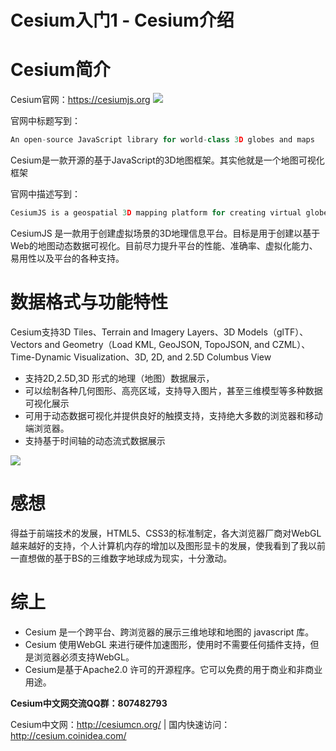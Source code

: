 # Cesium入门1 - Cesium介绍
# Cesium简介
Cesium官网：https://cesiumjs.org
![](https://i.loli.net/2018/08/09/5b6ba4812ea21.png)

官网中标题写到：
```javascript
An open-source JavaScript library for world-class 3D globes and maps
```
Cesium是一款开源的基于JavaScript的3D地图框架。其实他就是一个地图可视化框架

官网中描述写到：
```javascript
CesiumJS is a geospatial 3D mapping platform for creating virtual globes. Our mission is to create the leading web-based globe and map for visualizing dynamic data. We strive for the best possible performance, precision, visual quality, ease of use, platform support, and content.
```
CesiumJS 是一款用于创建虚拟场景的3D地理信息平台。目标是用于创建以基于Web的地图动态数据可视化。目前尽力提升平台的性能、准确率、虚拟化能力、易用性以及平台的各种支持。

# 数据格式与功能特性
Cesium支持3D Tiles、Terrain and Imagery Layers、3D Models（glTF）、Vectors and Geometry（Load KML, GeoJSON, TopoJSON, and CZML）、Time-Dynamic Visualization、3D, 2D, and 2.5D Columbus View
-	支持2D,2.5D,3D 形式的地理（地图）数据展示，
-	可以绘制各种几何图形、高亮区域，支持导入图片，甚至三维模型等多种数据可视化展示
-	可用于动态数据可视化并提供良好的触摸支持，支持绝大多数的浏览器和移动端浏览器。
-	支持基于时间轴的动态流式数据展示

![](https://i.loli.net/2018/08/10/5b6d4bd5bc7c9.jpg)

# 感想
得益于前端技术的发展，HTML5、CSS3的标准制定，各大浏览器厂商对WebGL越来越好的支持，个人计算机内存的增加以及图形显卡的发展，使我看到了我以前一直想做的基于BS的三维数字地球成为现实，十分激动。

# 综上
-	Cesium 是一个跨平台、跨浏览器的展示三维地球和地图的 javascript 库。
-	Cesium 使用WebGL 来进行硬件加速图形，使用时不需要任何插件支持，但是浏览器必须支持WebGL。
-	Cesium是基于Apache2.0 许可的开源程序。它可以免费的用于商业和非商业用途。

**Cesium中文网交流QQ群：807482793**

Cesium中文网：http://cesiumcn.org/ | 国内快速访问：http://cesium.coinidea.com/